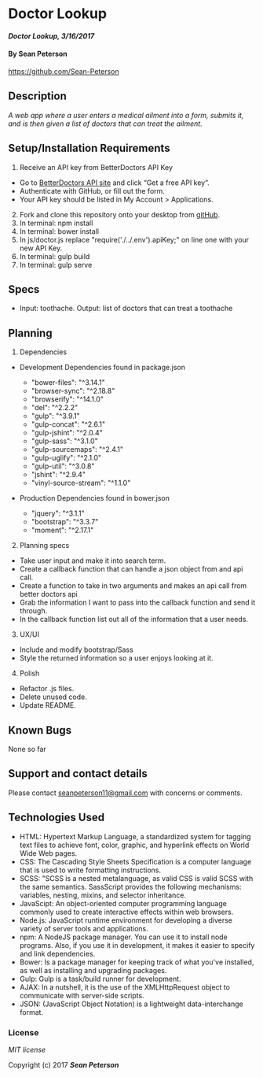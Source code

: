 # Doctor Lookup

#### _Doctor Lookup, 3/16/2017_

#### By **Sean Peterson**
https://github.com/Sean-Peterson

## Description

_A web app where a user enters a medical ailment into a form, submits it, and is then given a list of doctors that can treat the ailment._

## Setup/Installation Requirements
1. Receive an API key from BetterDoctors API Key
  * Go to [BetterDoctors API site](https://developer.betterdoctor.com/) and click “Get a free API key”.
  * Authenticate with GitHub, or fill out the form.
  * Your API key should be listed in My Account > Applications.

2. Fork and clone this repository onto your desktop from [gitHub](https://github.com/Sean-Peterson/library-project).
3. In terminal: npm install
4. In terminal: bower install
5. In js/doctor.js replace "require('./../.env').apiKey;" on line one with your new API Key.
5. In terminal: gulp build
6. In terminal: gulp serve

## Specs

* Input: toothache. Output: list of doctors that can treat a toothache

## Planning

1.  Dependencies

  * Development Dependencies found in package.json
    * "bower-files": "^3.14.1"
    * "browser-sync": "^2.18.8"
    * "browserify": "^14.1.0"
    * "del": "^2.2.2"
    * "gulp": "^3.9.1"
    * "gulp-concat": "^2.6.1"
    * "gulp-jshint": "^2.0.4"
    * "gulp-sass": "^3.1.0"
    * "gulp-sourcemaps": "^2.4.1"
    * "gulp-uglify": "^2.1.0"
    * "gulp-util": "^3.0.8"
    * "jshint": "^2.9.4"
    * "vinyl-source-stream": "^1.1.0"

  * Production Dependencies found in bower.json
    * "jquery": "^3.1.1"
    * "bootstrap": "^3.3.7"
    * "moment": "^2.17.1"

2. Planning specs
  * Take user input and make it into search term.
  * Create a callback function that can handle a json object from and api call.
  * Create a function to take in two arguments and makes an api call from better doctors api
  * Grab the information I want to pass into the callback function and send it through.
  * In the callback function list out all of the information that a user needs.

3. UX/UI
  * Include and modify bootstrap/Sass
  * Style the returned information so a user enjoys looking at it.

4. Polish
  * Refactor .js files.
  * Delete unused code.
  * Update README.

## Known Bugs

None so far

## Support and contact details

Please contact seanpeterson11@gmail.com with concerns or comments.

## Technologies Used

* HTML: Hypertext Markup Language, a standardized system for tagging text files to achieve font, color, graphic, and hyperlink effects on World Wide Web pages.
* CSS: The Cascading Style Sheets Specification is a computer language that is used to write formatting instructions.
* SCSS: "SCSS is a nested metalanguage, as valid CSS is valid SCSS with the same semantics. SassScript provides the following mechanisms: variables, nesting, mixins, and selector inheritance.
* JavaScipt: An object-oriented computer programming language commonly used to create interactive effects within web browsers.
* Node.js: JavaScript runtime environment for developing a diverse variety of server tools and applications.
* npm: A NodeJS package manager. You can use it to install node programs. Also, if you use it in development, it makes it easier to specify and link dependencies.
* Bower: Is a package manager for keeping track of what you've installed, as well as installing and upgrading packages.
* Gulp: Gulp is a task/build runner for development.
* AJAX: In a nutshell, it is the use of the XMLHttpRequest object to communicate with server-side scripts.
* JSON: (JavaScript Object Notation) is a lightweight data-interchange format.

### License

*MIT license*

Copyright (c) 2017 **_Sean Peterson_**
